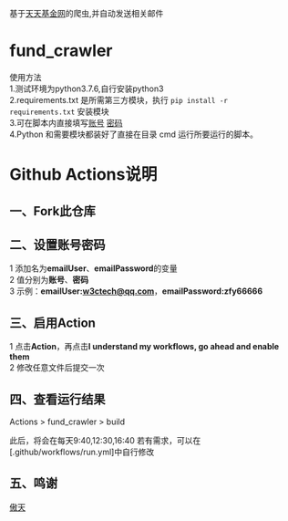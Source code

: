 基于[天天基金网](http://fund.eastmoney.com)的爬虫,并自动发送相关邮件
# fund_crawler
使用方法  
1.测试环境为python3.7.6,自行安装python3  
2.requirements.txt 是所需第三方模块，执行 `pip install -r requirements.txt` 安装模块  
3.可在脚本内直接填写[账号](https://github.com/h7ml/fund_crawler/blob/master/main.py#L20) [密码](https://github.com/h7ml/fund_crawler/blob/master/main.py#L21)  
4.Python 和需要模块都装好了直接在目录 cmd 运行所要运行的脚本。  

# Github Actions说明
## 一、Fork此仓库
## 二、设置账号密码
1 添加名为**emailUser**、**emailPassword**的变量  
2 值分别为**账号**、**密码**  
3 示例：**emailUser:w3ctech@qq.com**，**emailPassword:zfy66666**

## 三、启用Action
1 点击**Action**，再点击**I understand my workflows, go ahead and enable them**  
2 修改任意文件后提交一次  

## 四、查看运行结果
Actions > fund_crawler > build  

此后，将会在每天9:40,12:30,16:40
若有需求，可以在[.github/workflows/run.yml]中自行修改

## 五、鸣谢
[傲天](https://www.allsrc.cn/)
